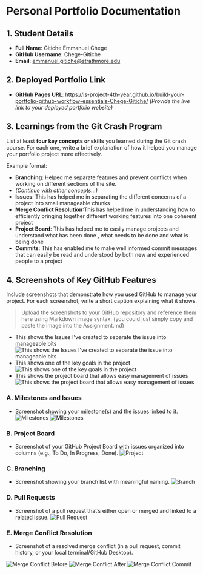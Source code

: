 # Personal Portfolio Documentation

## 1. Student Details

- **Full Name**: Gitiche Emmanuel Chege
- **GitHub Username**: Chege-Gitiche
- **Email**: emmanuel.gitiche@strathmore.edu

## 2. Deployed Portfolio Link

- **GitHub Pages URL**: https://is-project-4th-year.github.io/build-your-portfolio-github-workflow-essentials-Chege-Gitiche/
  _(Provide the live link to your deployed portfolio website)_

## 3. Learnings from the Git Crash Program

List at least **four key concepts or skills** you learned during the Git crash course. For each one, write a brief explanation of how it helped you manage your portfolio project more effectively.

Example format:

- **Branching**: Helped me separate features and prevent conflicts when working on different sections of the site.
- _(Continue with other concepts…)_
- **Issues**: This has helped me in separating the different concerns of a project into small manageable chunks
- **Merge Conflict Resolution**:This has helped me in understanding how to efficiently bringing together different working features into one coherent project
- **Project Board**: This has helped me to easily manage projects and understand what has been done , what needs to be done and what is being done
- **Commits**: This has enabled me to make well informed commit messages that can easily be read and understood by both new and experienced people to a project
## 4. Screenshots of Key GitHub Features

Include screenshots that demonstrate how you used GitHub to manage your project. For each screenshot, write a short caption explaining what it shows.

> Upload the screenshots to your GitHub repository and reference them here using Markdown image syntax:
> (you could just simply copy and paste the image into the Assignment.md)

- This shows the Issues I've created to separate the issue into manageable bits
![This shows the Issues I've created to separate the issue into manageable bits](images/issue.png)
- This shows one of the key goals in the project
![This shows one of the key goals in the project](images/milestone.png)
- This shows the project board that allows easy management of issues
![This shows the project board that allows easy management of issues](images/project.png)


### A. Milestones and Issues

- Screenshot showing your milestone(s) and the issues linked to it.
![Milestones](images/milestone.png)
![Milestones](images/milestone1.png)

### B. Project Board

- Screenshot of your GitHub Project Board with issues organized into columns (e.g., To Do, In Progress, Done).
![Project](images/project.png)


### C. Branching

- Screenshot showing your branch list with meaningful naming.
![Branch](images/branch.png)

### D. Pull Requests

- Screenshot of a pull request that’s either open or merged and linked to a related issue.
![Pull Request](images/PR.png)

### E. Merge Conflict Resolution

- Screenshot of a resolved merge conflict (in a pull request, commit history, or your local terminal/GitHub Desktop).

![Merge Conflict Before](images/Merge_Conflict(Before).png)
![Merge Conflict After](images/Merge_Conflict(After).png)
![Merge Conflict Commit](images/Merge_Conflict(commit).png)